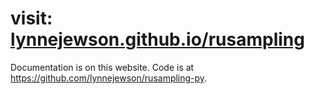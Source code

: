 # visit: [lynnejewson.github.io/rusampling](https://lynnejewson.github.io/rusampling/)
Documentation is on this website.
Code is at https://github.com/lynnejewson/rusampling-py.